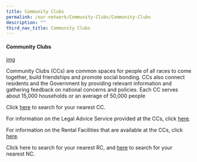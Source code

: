 ```yaml
---
title: Community Clubs
permalink: /our-network/Community-Clubs/Community-Clubs
description: ""
third_nav_title: Community Clubs
---
```

#### Community Clubs

[img]()

Community Clubs (CCs) are common spaces for people of all races to come together, build friendships and promote social bonding. CCs also connect residents and the Government by providing relevant information and gathering feedback on national concerns and policies. Each CC serves about 15,000 households or an average of 50,000 people

Click [here](/our-network/Community-Clubs/Locate-CC) to search for your nearest CC.

For information on the Legal Advice Service provided at the CCs, click [here](/our-network/Community-Clubs/Legal-Advice-Service).

For information on the Rental Facilities that are available at the CCs, click [here](/our-network/Community-Clubs/Rentals).

Click here to search for your nearest RC, and [here]() to search for your nearest NC.